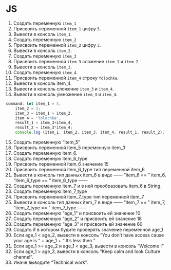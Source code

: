 # JS
1. Создать переменную `item_1`
2. Присвоить переменной `item_1` цифру `5`.
3. Вывести в консоль `item_1`.
4. Создать переменную `item_2`
5. Присвоить переменной `item_2` цифру `3`.
6. Вывести в консоль `item_2`.
7. Создать переменную `item_3`
8. Присвоить переменной `item_3` сложение `item_1` и `item_2`.
9. Вывести в консоль `item_3`.
10. Создать переменную `item_4`.
11. Присвоить переменной `item_4` строку `Yolochka`.
12. Вывести в консоль item_4.
13. Вывести в консоль сложение `item_3` и `item_4`.
14. Вывести в консоль умножение `item_3` и `item_4`.
```javascript
command: let item_1 = 5,
    item_2 = 3;
    item_3 = item_1 + item_2,
    item_4 = 'Yolochka',
    result_1 = item_3+item_4,
    result_2 = item_3*item_4;
    console.log (item_1, item_2, item_3, item_4, result_1, result_2);
```
15. Создать переменную “item_5”
16. Присвоить переменной item_5 переменную item_3
17. Создать переменную item_6.
18. Создать переменную item_6_type
19. Присвоить переменной item_6 значение 15
20. Присвоить переменной item_6_type тип переменной item_6
21. Вывести в консоль тип данных item_6 в виде ——  “item_6 == ”  item_6,  “item_6_type == ”  item_6_type ——  
22. Создать переменную item_7 и в ней преобразовать item_6 в String.
23. Создать переменную item_7_type
24. Присвоить переменной item_7_type тип переменной item_7
25. Вывести в консоль тип данных item_7 в виде ——  “item_7 == ”  item_7,  “item_7_type == ”  item_7_type ——  
26. Создать переменную “age_1” и присвоить ей значение 10
27. Создать переменную “age_2” и присвоить ей значение 18
28. Создать переменную “age_3” и присвоить ей значение 60
29. Создать if в котором будите проверять значение переменной age_1
30. Если age_1 < age_2, вывести в консоль “You don’t have access cause your age is ” + age_1 + “ It’s less then ”
31. Если age_1 >=  age_2 и age_1 <  age_3, вывести в консоль “Welcome  !”
32. Если age_1  > age_3, вывести в консоль “Keep calm and look Culture channel”.
33. Иначе выводите “Technical work”.